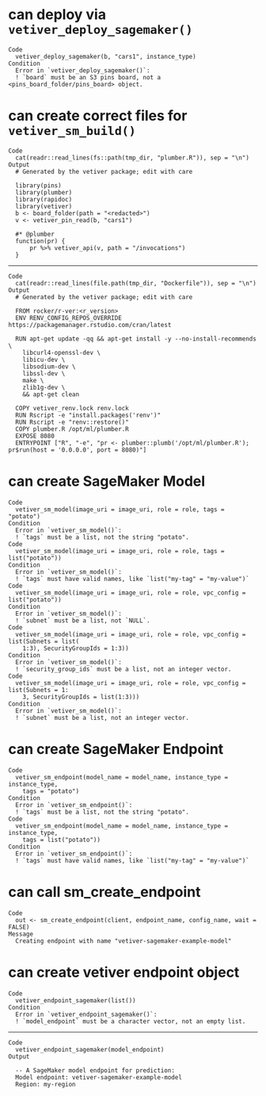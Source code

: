 # can deploy via `vetiver_deploy_sagemaker()`

    Code
      vetiver_deploy_sagemaker(b, "cars1", instance_type)
    Condition
      Error in `vetiver_deploy_sagemaker()`:
      ! `board` must be an S3 pins board, not a <pins_board_folder/pins_board> object.

# can create correct files for `vetiver_sm_build()`

    Code
      cat(readr::read_lines(fs::path(tmp_dir, "plumber.R")), sep = "\n")
    Output
      # Generated by the vetiver package; edit with care
      
      library(pins)
      library(plumber)
      library(rapidoc)
      library(vetiver)
      b <- board_folder(path = "<redacted>")
      v <- vetiver_pin_read(b, "cars1")
      
      #* @plumber
      function(pr) {
          pr %>% vetiver_api(v, path = "/invocations")
      }

---

    Code
      cat(readr::read_lines(file.path(tmp_dir, "Dockerfile")), sep = "\n")
    Output
      # Generated by the vetiver package; edit with care
      
      FROM rocker/r-ver:<r_version>
      ENV RENV_CONFIG_REPOS_OVERRIDE https://packagemanager.rstudio.com/cran/latest
      
      RUN apt-get update -qq && apt-get install -y --no-install-recommends \
        libcurl4-openssl-dev \
        libicu-dev \
        libsodium-dev \
        libssl-dev \
        make \
        zlib1g-dev \
        && apt-get clean
      
      COPY vetiver_renv.lock renv.lock
      RUN Rscript -e "install.packages('renv')"
      RUN Rscript -e "renv::restore()"
      COPY plumber.R /opt/ml/plumber.R
      EXPOSE 8080
      ENTRYPOINT ["R", "-e", "pr <- plumber::plumb('/opt/ml/plumber.R'); pr$run(host = '0.0.0.0', port = 8080)"]

# can create SageMaker Model

    Code
      vetiver_sm_model(image_uri = image_uri, role = role, tags = "potato")
    Condition
      Error in `vetiver_sm_model()`:
      ! `tags` must be a list, not the string "potato".
    Code
      vetiver_sm_model(image_uri = image_uri, role = role, tags = list("potato"))
    Condition
      Error in `vetiver_sm_model()`:
      ! `tags` must have valid names, like `list("my-tag" = "my-value")`
    Code
      vetiver_sm_model(image_uri = image_uri, role = role, vpc_config = list("potato"))
    Condition
      Error in `vetiver_sm_model()`:
      ! `subnet` must be a list, not `NULL`.
    Code
      vetiver_sm_model(image_uri = image_uri, role = role, vpc_config = list(Subnets = list(
        1:3), SecurityGroupIds = 1:3))
    Condition
      Error in `vetiver_sm_model()`:
      ! `security_group_ids` must be a list, not an integer vector.
    Code
      vetiver_sm_model(image_uri = image_uri, role = role, vpc_config = list(Subnets = 1:
        3, SecurityGroupIds = list(1:3)))
    Condition
      Error in `vetiver_sm_model()`:
      ! `subnet` must be a list, not an integer vector.

# can create SageMaker Endpoint

    Code
      vetiver_sm_endpoint(model_name = model_name, instance_type = instance_type,
        tags = "potato")
    Condition
      Error in `vetiver_sm_endpoint()`:
      ! `tags` must be a list, not the string "potato".
    Code
      vetiver_sm_endpoint(model_name = model_name, instance_type = instance_type,
        tags = list("potato"))
    Condition
      Error in `vetiver_sm_endpoint()`:
      ! `tags` must have valid names, like `list("my-tag" = "my-value")`

# can call sm_create_endpoint

    Code
      out <- sm_create_endpoint(client, endpoint_name, config_name, wait = FALSE)
    Message
      Creating endpoint with name "vetiver-sagemaker-example-model"

# can create vetiver endpoint object

    Code
      vetiver_endpoint_sagemaker(list())
    Condition
      Error in `vetiver_endpoint_sagemaker()`:
      ! `model_endpoint` must be a character vector, not an empty list.

---

    Code
      vetiver_endpoint_sagemaker(model_endpoint)
    Output
      
      -- A SageMaker model endpoint for prediction: 
      Model endpoint: vetiver-sagemaker-example-model
      Region: my-region

